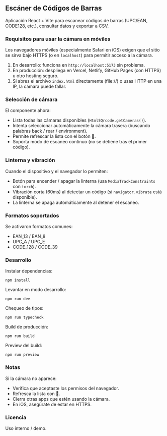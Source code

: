 ## Escáner de Códigos de Barras

Aplicación React + Vite para escanear códigos de barras (UPC/EAN, CODE128, etc.), consultar datos y exportar a CSV.

### Requisitos para usar la cámara en móviles

Los navegadores móviles (especialmente Safari en iOS) exigen que el sitio se sirva bajo HTTPS (o en `localhost`) para permitir acceso a la cámara.

1. En desarrollo: funciona en `http://localhost:5173` sin problema.
2. En producción: despliega en Vercel, Netlify, GitHub Pages (con HTTPS) u otro hosting seguro.
3. Si abres el archivo `index.html` directamente (file://) o usas HTTP en una IP, la cámara puede fallar.

### Selección de cámara

El componente ahora:
* Lista todas las cámaras disponibles (`Html5Qrcode.getCameras()`).
* Intenta seleccionar automáticamente la cámara trasera (buscando palabras back / rear / environment).
* Permite refrescar la lista con el botón 🔄.
* Soporta modo de escaneo continuo (no se detiene tras el primer código).

### Linterna y vibración

Cuando el dispositivo y el navegador lo permiten:
* Botón para encender / apagar la linterna (usa `MediaTrackConstraints` con `torch`).
* Vibración corta (60ms) al detectar un código (si `navigator.vibrate` está disponible).
* La linterna se apaga automáticamente al detener el escaneo.

### Formatos soportados
Se activaron formatos comunes:
* EAN_13 / EAN_8
* UPC_A / UPC_E
* CODE_128 / CODE_39

### Desarrollo

Instalar dependencias:
```
npm install
```

Levantar en modo desarrollo:
```
npm run dev
```

Chequeo de tipos:
```
npm run typecheck
```

Build de producción:
```
npm run build
```

Preview del build:
```
npm run preview
```

### Notas

Si la cámara no aparece:
* Verifica que aceptaste los permisos del navegador.
* Refresca la lista con 🔄.
* Cierra otras apps que estén usando la cámara.
* En iOS, asegúrate de estar en HTTPS.

### Licencia

Uso interno / demo.
